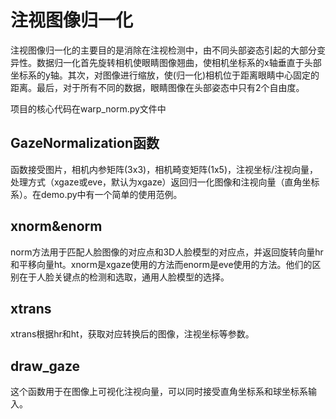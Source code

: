 # 注视图像归一化
注视图像归一化的主要目的是消除在注视检测中，由不同头部姿态引起的大部分变异性。数据归一化首先旋转相机使眼睛图像翘曲，使相机坐标系的x轴垂直于头部坐标系的y轴。其次，对图像进行缩放，使(归一化)相机位于距离眼睛中心固定的距离。最后，对于所有不同的数据，眼睛图像在头部姿态中只有2个自由度。

项目的核心代码在warp_norm.py文件中
## GazeNormalization函数
函数接受图片，相机内参矩阵(3x3)，相机畸变矩阵(1x5)，注视坐标/注视向量，处理方式（xgaze或eve，默认为xgaze）返回归一化图像和注视向量（直角坐标系）。在demo.py中有一个简单的使用范例。
## xnorm&enorm
norm方法用于匹配人脸图像的对应点和3D人脸模型的对应点，并返回旋转向量hr和平移向量ht。xnorm是xgaze使用的方法而enorm是eve使用的方法。他们的区别在于人脸关键点的检测和选取，通用人脸模型的选择。
## xtrans
xtrans根据hr和ht，获取对应转换后的图像，注视坐标等参数。
## draw_gaze
这个函数用于在图像上可视化注视向量，可以同时接受直角坐标系和球坐标系输入。